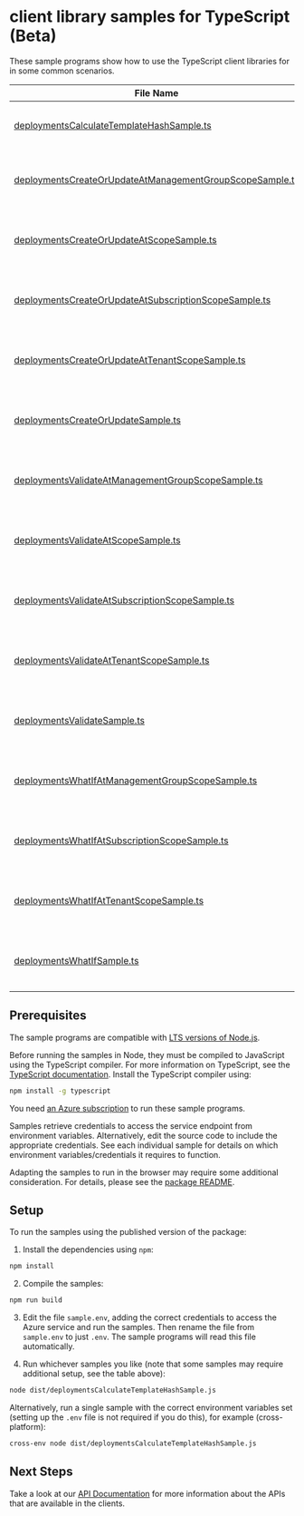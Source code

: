 # client library samples for TypeScript (Beta)

These sample programs show how to use the TypeScript client libraries for in some common scenarios.

| **File Name**                                                                                                     | **Description**                                                                                                                                                                                                                                                                         |
| ----------------------------------------------------------------------------------------------------------------- | --------------------------------------------------------------------------------------------------------------------------------------------------------------------------------------------------------------------------------------------------------------------------------------- |
| [deploymentsCalculateTemplateHashSample.ts][deploymentscalculatetemplatehashsample]                               | Calculate the hash of the given template. x-ms-original-file: specification/resources/resource-manager/Microsoft.Resources/deployments/stable/2025-04-01/examples/CalculateTemplateHash.json                                                                                            |
| [deploymentsCreateOrUpdateAtManagementGroupScopeSample.ts][deploymentscreateorupdateatmanagementgroupscopesample] | You can provide the template and parameters directly in the request or link to JSON files. x-ms-original-file: specification/resources/resource-manager/Microsoft.Resources/deployments/stable/2025-04-01/examples/PutDeploymentAtManagementGroup.json                                  |
| [deploymentsCreateOrUpdateAtScopeSample.ts][deploymentscreateorupdateatscopesample]                               | You can provide the template and parameters directly in the request or link to JSON files. x-ms-original-file: specification/resources/resource-manager/Microsoft.Resources/deployments/stable/2025-04-01/examples/PutDeploymentAtScope.json                                            |
| [deploymentsCreateOrUpdateAtSubscriptionScopeSample.ts][deploymentscreateorupdateatsubscriptionscopesample]       | You can provide the template and parameters directly in the request or link to JSON files. x-ms-original-file: specification/resources/resource-manager/Microsoft.Resources/deployments/stable/2025-04-01/examples/PutDeploymentSubscriptionTemplateSpecsWithId.json                    |
| [deploymentsCreateOrUpdateAtTenantScopeSample.ts][deploymentscreateorupdateattenantscopesample]                   | You can provide the template and parameters directly in the request or link to JSON files. x-ms-original-file: specification/resources/resource-manager/Microsoft.Resources/deployments/stable/2025-04-01/examples/PutDeploymentAtTenant.json                                           |
| [deploymentsCreateOrUpdateSample.ts][deploymentscreateorupdatesample]                                             | You can provide the template and parameters directly in the request or link to JSON files. x-ms-original-file: specification/resources/resource-manager/Microsoft.Resources/deployments/stable/2025-04-01/examples/PutDeploymentResourceGroup.json                                      |
| [deploymentsValidateAtManagementGroupScopeSample.ts][deploymentsvalidateatmanagementgroupscopesample]             | Validates whether the specified template is syntactically correct and will be accepted by Azure Resource Manager.. x-ms-original-file: specification/resources/resource-manager/Microsoft.Resources/deployments/stable/2025-04-01/examples/PostDeploymentValidateOnManagementGroup.json |
| [deploymentsValidateAtScopeSample.ts][deploymentsvalidateatscopesample]                                           | Validates whether the specified template is syntactically correct and will be accepted by Azure Resource Manager.. x-ms-original-file: specification/resources/resource-manager/Microsoft.Resources/deployments/stable/2025-04-01/examples/PostDeploymentValidateOnScope.json           |
| [deploymentsValidateAtSubscriptionScopeSample.ts][deploymentsvalidateatsubscriptionscopesample]                   | Validates whether the specified template is syntactically correct and will be accepted by Azure Resource Manager.. x-ms-original-file: specification/resources/resource-manager/Microsoft.Resources/deployments/stable/2025-04-01/examples/PostDeploymentValidateOnSubscription.json    |
| [deploymentsValidateAtTenantScopeSample.ts][deploymentsvalidateattenantscopesample]                               | Validates whether the specified template is syntactically correct and will be accepted by Azure Resource Manager.. x-ms-original-file: specification/resources/resource-manager/Microsoft.Resources/deployments/stable/2025-04-01/examples/PostDeploymentValidateOnTenant.json          |
| [deploymentsValidateSample.ts][deploymentsvalidatesample]                                                         | Validates whether the specified template is syntactically correct and will be accepted by Azure Resource Manager.. x-ms-original-file: specification/resources/resource-manager/Microsoft.Resources/deployments/stable/2025-04-01/examples/PostDeploymentValidateOnResourceGroup.json   |
| [deploymentsWhatIfAtManagementGroupScopeSample.ts][deploymentswhatifatmanagementgroupscopesample]                 | Returns changes that will be made by the deployment if executed at the scope of the management group. x-ms-original-file: specification/resources/resource-manager/Microsoft.Resources/deployments/stable/2025-04-01/examples/PostDeploymentWhatIfOnManagementGroup.json                |
| [deploymentsWhatIfAtSubscriptionScopeSample.ts][deploymentswhatifatsubscriptionscopesample]                       | Returns changes that will be made by the deployment if executed at the scope of the subscription. x-ms-original-file: specification/resources/resource-manager/Microsoft.Resources/deployments/stable/2025-04-01/examples/PostDeploymentWhatIfOnSubscription.json                       |
| [deploymentsWhatIfAtTenantScopeSample.ts][deploymentswhatifattenantscopesample]                                   | Returns changes that will be made by the deployment if executed at the scope of the tenant group. x-ms-original-file: specification/resources/resource-manager/Microsoft.Resources/deployments/stable/2025-04-01/examples/PostDeploymentWhatIfOnTenant.json                             |
| [deploymentsWhatIfSample.ts][deploymentswhatifsample]                                                             | Returns changes that will be made by the deployment if executed at the scope of the resource group. x-ms-original-file: specification/resources/resource-manager/Microsoft.Resources/deployments/stable/2025-04-01/examples/PostDeploymentWhatIfOnResourceGroup.json                    |

## Prerequisites

The sample programs are compatible with [LTS versions of Node.js](https://github.com/nodejs/release#release-schedule).

Before running the samples in Node, they must be compiled to JavaScript using the TypeScript compiler. For more information on TypeScript, see the [TypeScript documentation][typescript]. Install the TypeScript compiler using:

```bash
npm install -g typescript
```

You need [an Azure subscription][freesub] to run these sample programs.

Samples retrieve credentials to access the service endpoint from environment variables. Alternatively, edit the source code to include the appropriate credentials. See each individual sample for details on which environment variables/credentials it requires to function.

Adapting the samples to run in the browser may require some additional consideration. For details, please see the [package README][package].

## Setup

To run the samples using the published version of the package:

1. Install the dependencies using `npm`:

```bash
npm install
```

2. Compile the samples:

```bash
npm run build
```

3. Edit the file `sample.env`, adding the correct credentials to access the Azure service and run the samples. Then rename the file from `sample.env` to just `.env`. The sample programs will read this file automatically.

4. Run whichever samples you like (note that some samples may require additional setup, see the table above):

```bash
node dist/deploymentsCalculateTemplateHashSample.js
```

Alternatively, run a single sample with the correct environment variables set (setting up the `.env` file is not required if you do this), for example (cross-platform):

```bash
cross-env node dist/deploymentsCalculateTemplateHashSample.js
```

## Next Steps

Take a look at our [API Documentation][apiref] for more information about the APIs that are available in the clients.

[deploymentscalculatetemplatehashsample]: https://github.com/Azure/azure-sdk-for-js/blob/main/sdk/resources/arm-resourcesdeployments/samples/v1-beta/typescript/src/deploymentsCalculateTemplateHashSample.ts
[deploymentscreateorupdateatmanagementgroupscopesample]: https://github.com/Azure/azure-sdk-for-js/blob/main/sdk/resources/arm-resourcesdeployments/samples/v1-beta/typescript/src/deploymentsCreateOrUpdateAtManagementGroupScopeSample.ts
[deploymentscreateorupdateatscopesample]: https://github.com/Azure/azure-sdk-for-js/blob/main/sdk/resources/arm-resourcesdeployments/samples/v1-beta/typescript/src/deploymentsCreateOrUpdateAtScopeSample.ts
[deploymentscreateorupdateatsubscriptionscopesample]: https://github.com/Azure/azure-sdk-for-js/blob/main/sdk/resources/arm-resourcesdeployments/samples/v1-beta/typescript/src/deploymentsCreateOrUpdateAtSubscriptionScopeSample.ts
[deploymentscreateorupdateattenantscopesample]: https://github.com/Azure/azure-sdk-for-js/blob/main/sdk/resources/arm-resourcesdeployments/samples/v1-beta/typescript/src/deploymentsCreateOrUpdateAtTenantScopeSample.ts
[deploymentscreateorupdatesample]: https://github.com/Azure/azure-sdk-for-js/blob/main/sdk/resources/arm-resourcesdeployments/samples/v1-beta/typescript/src/deploymentsCreateOrUpdateSample.ts
[deploymentsvalidateatmanagementgroupscopesample]: https://github.com/Azure/azure-sdk-for-js/blob/main/sdk/resources/arm-resourcesdeployments/samples/v1-beta/typescript/src/deploymentsValidateAtManagementGroupScopeSample.ts
[deploymentsvalidateatscopesample]: https://github.com/Azure/azure-sdk-for-js/blob/main/sdk/resources/arm-resourcesdeployments/samples/v1-beta/typescript/src/deploymentsValidateAtScopeSample.ts
[deploymentsvalidateatsubscriptionscopesample]: https://github.com/Azure/azure-sdk-for-js/blob/main/sdk/resources/arm-resourcesdeployments/samples/v1-beta/typescript/src/deploymentsValidateAtSubscriptionScopeSample.ts
[deploymentsvalidateattenantscopesample]: https://github.com/Azure/azure-sdk-for-js/blob/main/sdk/resources/arm-resourcesdeployments/samples/v1-beta/typescript/src/deploymentsValidateAtTenantScopeSample.ts
[deploymentsvalidatesample]: https://github.com/Azure/azure-sdk-for-js/blob/main/sdk/resources/arm-resourcesdeployments/samples/v1-beta/typescript/src/deploymentsValidateSample.ts
[deploymentswhatifatmanagementgroupscopesample]: https://github.com/Azure/azure-sdk-for-js/blob/main/sdk/resources/arm-resourcesdeployments/samples/v1-beta/typescript/src/deploymentsWhatIfAtManagementGroupScopeSample.ts
[deploymentswhatifatsubscriptionscopesample]: https://github.com/Azure/azure-sdk-for-js/blob/main/sdk/resources/arm-resourcesdeployments/samples/v1-beta/typescript/src/deploymentsWhatIfAtSubscriptionScopeSample.ts
[deploymentswhatifattenantscopesample]: https://github.com/Azure/azure-sdk-for-js/blob/main/sdk/resources/arm-resourcesdeployments/samples/v1-beta/typescript/src/deploymentsWhatIfAtTenantScopeSample.ts
[deploymentswhatifsample]: https://github.com/Azure/azure-sdk-for-js/blob/main/sdk/resources/arm-resourcesdeployments/samples/v1-beta/typescript/src/deploymentsWhatIfSample.ts
[apiref]: https://learn.microsoft.com/javascript/api/@azure/arm-resourcesdeployments?view=azure-node-preview
[freesub]: https://azure.microsoft.com/free/
[package]: https://github.com/Azure/azure-sdk-for-js/tree/main/sdk/resources/arm-resourcesdeployments/README.md
[typescript]: https://www.typescriptlang.org/docs/home.html
